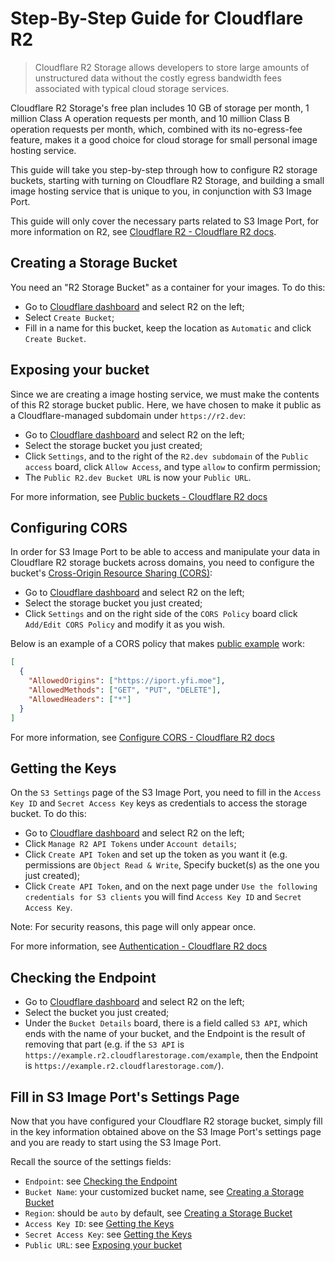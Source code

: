 # Step-By-Step Guide for Cloudflare R2

> Cloudflare R2 Storage allows developers to store large amounts of unstructured data without the costly egress bandwidth fees associated with typical cloud storage services.

Cloudflare R2 Storage's free plan includes 10 GB of storage per month, 1 million Class A operation requests per month, and 10 million Class B operation requests per month, which, combined with its no-egress-fee feature, makes it a good choice for cloud storage for small personal image hosting service.

This guide will take you step-by-step through how to configure R2 storage buckets, starting with turning on Cloudflare R2 Storage, and building a small image hosting service that is unique to you, in conjunction with S3 Image Port.

This guide will only cover the necessary parts related to S3 Image Port, for more information on R2, see [Cloudflare R2 - Cloudflare R2 docs](https://developers.cloudflare.com/r2/).

## Creating a Storage Bucket

You need an "R2 Storage Bucket" as a container for your images. To do this:

- Go to [Cloudflare dashboard](https://dash.cloudflare.com/) and select R2 on the left;
- Select `Create Bucket`;
- Fill in a name for this bucket, keep the location as `Automatic` and click `Create Bucket`.

## Exposing your bucket

Since we are creating a image hosting service, we must make the contents of this R2 storage bucket public. Here, we have chosen to make it public as a Cloudflare-managed subdomain under `https://r2.dev`:

- Go to [Cloudflare dashboard](https://dash.cloudflare.com/) and select R2 on the left;
- Select the storage bucket you just created;
- Click `Settings`, and to the right of the `R2.dev subdomain` of the `Public access` board, click `Allow Access`, and type `allow` to confirm permission;
- The `Public R2.dev Bucket URL` is now your `Public URL`.

For more information, see [Public buckets - Cloudflare R2 docs](https://developers.cloudflare.com/r2/buckets/public-buckets/)

## Configuring CORS

In order for S3 Image Port to be able to access and manipulate your data in Cloudflare R2 storage buckets across domains, you need to configure the bucket's [Cross-Origin Resource Sharing (CORS)](https://developer.mozilla.org/en-US/docs/Web/HTTP/CORS):

- Go to [Cloudflare dashboard](https://dash.cloudflare.com/) and select R2 on the left;
- Select the storage bucket you just created;
- Click `Settings` and on the right side of the `CORS Policy` board click `Add/Edit CORS Policy` and modify it as you wish.

Below is an example of a CORS policy that makes [public example](https://iport.yfi.moe) work:

```json
[
  {
    "AllowedOrigins": ["https://iport.yfi.moe"],
    "AllowedMethods": ["GET", "PUT", "DELETE"],
    "AllowedHeaders": ["*"]
  }
]
```

For more information, see [Configure CORS - Cloudflare R2 docs](https://developers.cloudflare.com/r2/buckets/cors/)

## Getting the Keys

On the `S3 Settings` page of the S3 Image Port, you need to fill in the `Access Key ID` and `Secret Access Key` keys as credentials to access the storage bucket. To do this:

- Go to [Cloudflare dashboard](https://dash.cloudflare.com/) and select R2 on the left;
- Click `Manage R2 API Tokens` under `Account details`;
- Click `Create API Token` and set up the token as you want it (e.g. permissions are `Object Read & Write`, Specify bucket(s) as the one you just created);
- Click `Create API Token`, and on the next page under `Use the following credentials for S3 clients` you will find `Access Key ID` and `Secret Access Key`.

Note: For security reasons, this page will only appear once.

For more information, see [Authentication - Cloudflare R2 docs](https://developers.cloudflare.com/r2/api/s3/tokens/)

## Checking the Endpoint

- Go to [Cloudflare dashboard](https://dash.cloudflare.com/) and select R2 on the left;
- Select the bucket you just created;
- Under the `Bucket Details` board, there is a field called `S3 API`, which ends with the name of your bucket, and the Endpoint is the result of removing that part (e.g. if the `S3 API` is `https://example.r2.cloudflarestorage.com/example`, then the Endpoint is `https://example.r2.cloudflarestorage.com/`).

## Fill in S3 Image Port's Settings Page

Now that you have configured your Cloudflare R2 storage bucket, simply fill in the key information obtained above on the S3 Image Port's settings page and you are ready to start using the S3 Image Port.

Recall the source of the settings fields:

- `Endpoint`: see [Checking the Endpoint](#checking-the-endpoint)
- `Bucket Name`: your customized bucket name, see [Creating a Storage Bucket](#creating-a-storage-bucket)
- `Region`: should be `auto` by default, see [Creating a Storage Bucket](#creating-a-storage-bucket)
- `Access Key ID`: see [Getting the Keys](#getting-the-keys)
- `Secret Access Key`: see [Getting the Keys](#getting-the-keys)
- `Public URL`: see [Exposing your bucket](#exposing-your-bucket)
